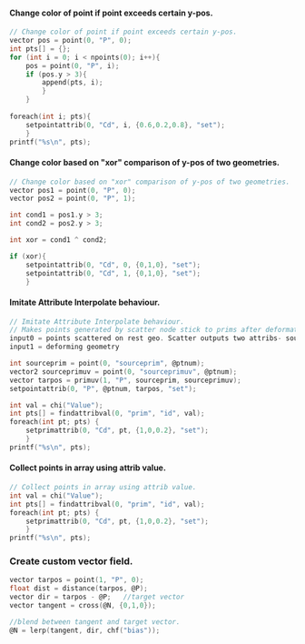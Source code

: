 #### Change color of point if point exceeds certain y-pos.
```c
// Change color of point if point exceeds certain y-pos.
vector pos = point(0, "P", 0);
int pts[] = {};
for (int i = 0; i < npoints(0); i++){
    pos = point(0, "P", i);
    if (pos.y > 3){
        append(pts, i);
        }
    }
    
foreach(int i; pts){
    setpointattrib(0, "Cd", i, {0.6,0.2,0.8}, "set");
    }
printf("%s\n", pts);
```
#### Change color based on "xor" comparison of y-pos of two geometries.
```c
// Change color based on "xor" comparison of y-pos of two geometries.
vector pos1 = point(0, "P", 0);
vector pos2 = point(0, "P", 1);

int cond1 = pos1.y > 3;
int cond2 = pos2.y > 3;

int xor = cond1 ^ cond2;

if (xor){
    setpointattrib(0, "Cd", 0, {0,1,0}, "set");
    setpointattrib(0, "Cd", 1, {0,1,0}, "set");
    }
```
#### Imitate Attribute Interpolate behaviour.
```c
// Imitate Attribute Interpolate behaviour.
// Makes points generated by scatter node stick to prims after deformation.
input0 = points scattered on rest geo. Scatter outputs two attribs- sourceprim & sourceuvw
input1 = deforming geometry

int sourceprim = point(0, "sourceprim", @ptnum);
vector2 sourceprimuv = point(0, "sourceprimuv", @ptnum);
vector tarpos = primuv(1, "P", sourceprim, sourceprimuv);
setpointattrib(0, "P", @ptnum, tarpos, "set");
```
```c
int val = chi("Value");
int pts[] = findattribval(0, "prim", "id", val);
foreach(int pt; pts) {
    setprimattrib(0, "Cd", pt, {1,0,0.2}, "set");
    }
printf("%s\n", pts);
```
#### Collect points in array using attrib value.
```c
// Collect points in array using attrib value.
int val = chi("Value");
int pts[] = findattribval(0, "prim", "id", val);
foreach(int pt; pts) {
    setprimattrib(0, "Cd", pt, {1,0,0.2}, "set");
    }
printf("%s\n", pts);
```
### Create custom vector field.
```c
vector tarpos = point(1, "P", 0);
float dist = distance(tarpos, @P);
vector dir = tarpos - @P;   //target vector
vector tangent = cross(@N, {0,1,0});

//blend between tangent and target vector.
@N = lerp(tangent, dir, chf("bias"));
```
